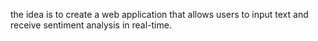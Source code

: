 the idea is to create a web application that allows users to input text and receive sentiment analysis in real-time.